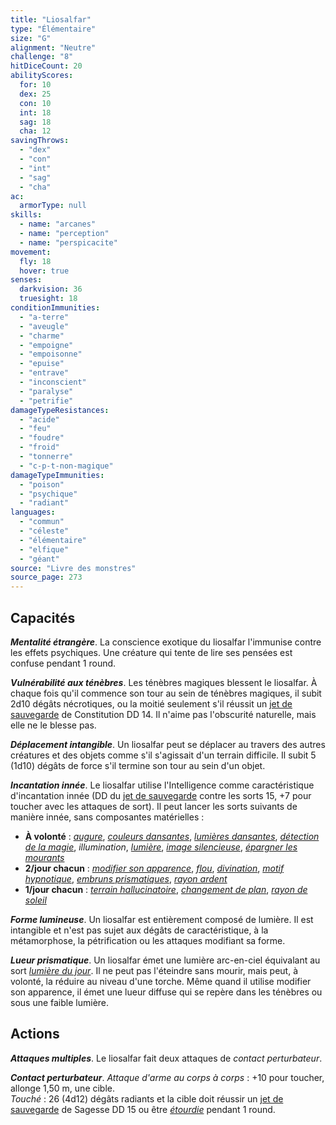```yaml
---
title: "Liosalfar"
type: "Élémentaire"
size: "G"
alignment: "Neutre"
challenge: "8"
hitDiceCount: 20
abilityScores:
  for: 10
  dex: 25
  con: 10
  int: 18
  sag: 18
  cha: 12
savingThrows:
  - "dex"
  - "con"
  - "int"
  - "sag"
  - "cha"
ac:
  armorType: null
skills:
  - name: "arcanes"
  - name: "perception"
  - name: "perspicacite"
movement:
  fly: 18
  hover: true
senses:
  darkvision: 36
  truesight: 18
conditionImmunities:
  - "a-terre"
  - "aveugle"
  - "charme"
  - "empoigne"
  - "empoisonne"
  - "epuise"
  - "entrave"
  - "inconscient"
  - "paralyse"
  - "petrifie"
damageTypeResistances:
  - "acide"
  - "feu"
  - "foudre"
  - "froid"
  - "tonnerre"
  - "c-p-t-non-magique"
damageTypeImmunities:
  - "poison"
  - "psychique"
  - "radiant"
languages:
  - "commun"
  - "céleste"
  - "élémentaire"
  - "elfique"
  - "géant"
source: "Livre des monstres"
source_page: 273
---
```

## Capacités
_**Mentalité étrangère**_. La conscience exotique du liosalfar l'immunise contre les effets psychiques. Une créature qui tente de lire ses pensées est confuse pendant 1 round.

_**Vulnérabilité aux ténèbres**_. Les ténèbres magiques blessent le liosalfar. À chaque fois qu'il commence son tour au sein de ténèbres magiques, il subit 2d10 dégâts nécrotiques, ou la moitié seulement s'il réussit un [jet de sauvegarde](/utiliser-les-caracteristiques/#jets-de-sauvegarde) de Constitution DD 14. Il n'aime pas l'obscurité naturelle, mais elle ne le blesse pas.

_**Déplacement intangible**_. Un liosalfar peut se déplacer au travers des autres créatures et des objets comme s'il s'agissait d'un terrain difficile. Il subit 5 (1d10) dégâts de force s'il termine son tour au sein d'un objet.

_**Incantation innée**_. Le liosalfar utilise l'Intelligence comme caractéristique d'incantation innée (DD du [jet de sauvegarde](/utiliser-les-caracteristiques/#jets-de-sauvegarde) contre les sorts 15, +7 pour toucher avec les attaques de sort). Il peut lancer les sorts suivants de manière innée, sans composantes matérielles :
* **À volonté** : [_augure_](/grimoire/augure/), [_couleurs dansantes_](/grimoire/couleurs-dansantes/), [_lumières dansantes_](/grimoire/lumieres-dansantes/), [_détection de la magie_](/grimoire/detection-de-la-magie/), _illumination_, [_lumière_](/grimoire/lumiere/), [_image silencieuse_](/grimoire/image-silencieuse/), [_épargner les mourants_](/grimoire/epargner-les-mourants/)
* **2/jour chacun** : [_modifier son apparence_](/grimoire/modifier-son-apparence/), [_flou_](/grimoire/flou/), [_divination_](/grimoire/divination/), [_motif hypnotique_](/grimoire/motif-hypnotique/), [_embruns prismatiques_](/grimoire/embruns-prismatiques/), [_rayon ardent_](/grimoire/rayon-ardent/)
* **1/jour chacun** : [_terrain hallucinatoire_](/grimoire/terrain-hallucinatoire/), [_changement de plan_](/grimoire/changement-de-plan/), [_rayon de soleil_](/grimoire/rayon-de-soleil/)

_**Forme lumineuse**_. Un liosalfar est entièrement composé de lumière. Il est intangible et n'est pas sujet aux dégâts de caractéristique, à la métamorphose, la pétrification ou les attaques modifiant sa forme.

_**Lueur prismatique**_. Un liosalfar émet une lumière arc-en-ciel équivalant au sort [_lumière du jour_](/grimoire/lumiere-du-jour/). Il ne peut pas l'éteindre sans mourir, mais peut, à volonté, la réduire au niveau d'une torche. Même quand il utilise modifier son apparence, il émet une lueur diffuse qui se repère dans les ténèbres ou sous une faible lumière.

## Actions
_**Attaques multiples**_. Le liosalfar fait deux attaques de _contact perturbateur_.

_**Contact perturbateur**_. _Attaque d'arme au corps à corps_ : +10 pour toucher, allonge 1,50 m, une cible.  
_Touché_ : 26 (4d12) dégâts radiants et la cible doit réussir un [jet de sauvegarde](/utiliser-les-caracteristiques/#jets-de-sauvegarde) de Sagesse DD 15 ou être [_étourdie_](/gerer-la-sante-du-personnage/#etourdi) pendant 1 round.
